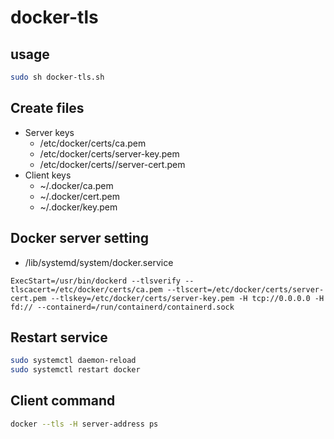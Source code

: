 # docker-tls

## usage

```.sh
sudo sh docker-tls.sh
```

## Create files

- Server keys
  - /etc/docker/certs/ca.pem
  - /etc/docker/certs/server-key.pem
  - /etc/docker/certs//server-cert.pem
- Client keys
  - ~/.docker/ca.pem
  - ~/.docker/cert.pem
  - ~/.docker/key.pem

## Docker server setting

- /lib/systemd/system/docker.service

```/lib/systemd/system/docker.service
ExecStart=/usr/bin/dockerd --tlsverify --tlscacert=/etc/docker/certs/ca.pem --tlscert=/etc/docker/certs/server-cert.pem --tlskey=/etc/docker/certs/server-key.pem -H tcp://0.0.0.0 -H fd:// --containerd=/run/containerd/containerd.sock
```

## Restart service

```.sh
sudo systemctl daemon-reload
sudo systemctl restart docker
```

## Client command

```.sh
docker --tls -H server-address ps
```

